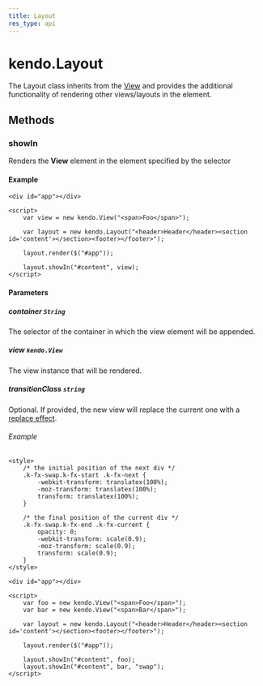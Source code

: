 ```yaml
---
title: Layout
res_type: api
---
```


# kendo.Layout

The Layout class inherits from the [View](/api/framework/view) and provides the additional functionality of rendering other views/layouts in the element.

## Methods

### showIn

Renders the **View** element in the element specified by the selector

#### Example

    <div id="app"></div>

    <script>
        var view = new kendo.View("<span>Foo</span>");

        var layout = new kendo.Layout("<header>Header</header><section id='content'></section><footer></footer>");

        layout.render($("#app"));

        layout.showIn("#content", view);
    </script>

#### Parameters

##### container `String`

The selector of the container in which the view element will be appended.

##### view `kendo.View`

The view instance that will be rendered.

##### transitionClass `string`

Optional. If provided, the new view will replace the current one with a [replace effect](/framework/fx/replace).

###### Example

    <style>
        /* the initial position of the next div */
        .k-fx-swap.k-fx-start .k-fx-next {
            -webkit-transform: translatex(100%);
            -moz-transform: translatex(100%);
            transform: translatex(100%);
        }

        /* the final position of the current div */
        .k-fx-swap.k-fx-end .k-fx-current {
            opacity: 0;
            -webkit-transform: scale(0.9);
            -moz-transform: scale(0.9);
            transform: scale(0.9);
        }
    </style>

    <div id="app"></div>

    <script>
        var foo = new kendo.View("<span>Foo</span>");
        var bar = new kendo.View("<span>Bar</span>");

        var layout = new kendo.Layout("<header>Header</header><section id='content'></section><footer></footer>");

        layout.render($("#app"));

        layout.showIn("#content", foo);
        layout.showIn("#content", bar, "swap");
    </script>
